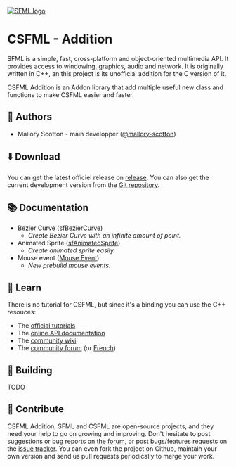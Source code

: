 [![SFML logo](https://www.sfml-dev.org/images/logo.png)](https://www.sfml-dev.org)

# CSFML - Addition

SFML is a simple, fast, cross-platform and object-oriented multimedia API.
It provides access to windowing, graphics, audio and network.
It is originally written in C++, an this project is its unofficial addition
for the C version of it.

CSFML Addition is an Addon library that add multiple useful new class and functions to make CSFML easier and faster.

## 👷 Authors

* Mallory Scotton - main developper ([@mallory-scotton](https://github.com/mallory-scotton))

## ⬇️ Download

You can get the latest officiel release on [release](https://github.com/mallory-scotton/csfml-addition/releases).
You can also get the current development version from the [Git repository](https://github.com/mallory-scotton/csfml-addition).

## 📚 Documentation

* Bezier Curve ([sfBezierCurve](https://github.com/mallory-scotton/csfml-addition/blob/main/doc/BezierCurve.md))
  - _Create Bezier Curve with an infinite amount of point._
* Animated Sprite ([sfAnimatedSprite](https://github.com/mallory-scotton/csfml-addition/blob/main/doc/AnimatedSprite.md))
  - _Create animated sprite easily._
* Mouse event ([Mouse Event](https://github.com/mallory-scotton/csfml-addition/blob/main/doc/MouseEvents.md))
  - _New prebuild mouse events._

## 🎨 Learn

There is no tutorial for CSFML, but since it's a binding you can use the C++ resouces:

* The [official tutorials](https://www.sfml-dev.org/tutorials/)
* The [online API documentation](https://www.sfml-dev.org/documentation/)
* The [community wiki](https://github.com/SFML/SFML/wiki/)
* The [community forum](https://en.sfml-dev.org/forums/) (or [French](https://fr.sfml-dev.org/forums/))

## 🔧 Building

TODO

## 🐛 Contribute

CSFML Addition, SFML and CSFML are open-source projects, and they need your help to go on growing and improving.
Don't hesitate to post suggestions or bug reports on [the forum](https://en.sfml-dev.org/forums/), or post bugs/features
requests on the [issue tracker](https://github.com/SFML/CSFML/issues/). You can even fork the project on Github, maintain
your own version and send us pull requests periodically to merge your work.

